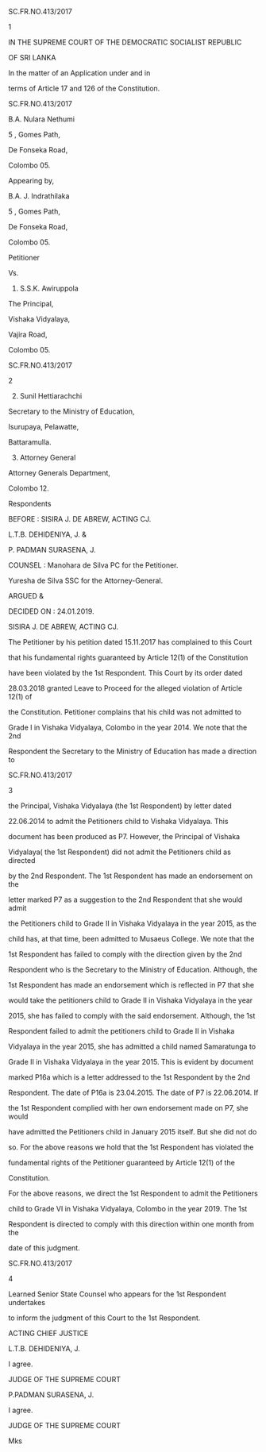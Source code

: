 SC.FR.NO.413/2017

1

IN THE SUPREME COURT OF THE DEMOCRATIC SOCIALIST REPUBLIC

OF SRI LANKA

In the matter of an Application under and in

terms of Article 17 and 126 of the Constitution.

SC.FR.NO.413/2017

B.A. Nulara Nethumi

5 , Gomes Path,

De Fonseka Road,

Colombo 05.

Appearing by,

B.A. J. Indrathilaka

5 , Gomes Path,

De Fonseka Road,

Colombo 05.

Petitioner

Vs.

1. S.S.K. Awiruppola

The Principal,

Vishaka Vidyalaya,

Vajira Road,

Colombo 05.

SC.FR.NO.413/2017

2

2. Sunil Hettiarachchi

Secretary to the Ministry of Education,

Isurupaya, Pelawatte,

Battaramulla.

3. Attorney General

Attorney Generals Department,

Colombo 12.

Respondents

BEFORE : SISIRA J. DE ABREW, ACTING CJ.

L.T.B. DEHIDENIYA, J. &

P. PADMAN SURASENA, J.

COUNSEL : Manohara de Silva PC for the Petitioner.

Yuresha de Silva SSC for the Attorney-General.

ARGUED &

DECIDED ON : 24.01.2019.

SISIRA J. DE ABREW, ACTING CJ.

The Petitioner by his petition dated 15.11.2017 has complained to this Court

that his fundamental rights guaranteed by Article 12(1) of the Constitution

have been violated by the 1st Respondent. This Court by its order dated

28.03.2018 granted Leave to Proceed for the alleged violation of Article 12(1) of

the Constitution. Petitioner complains that his child was not admitted to

Grade I in Vishaka Vidyalaya, Colombo in the year 2014. We note that the 2nd

Respondent the Secretary to the Ministry of Education has made a direction to

SC.FR.NO.413/2017

3

the Principal, Vishaka Vidyalaya (the 1st Respondent) by letter dated

22.06.2014 to admit the Petitioners child to Vishaka Vidyalaya. This

document has been produced as P7. However, the Principal of Vishaka

Vidyalaya( the 1st Respondent) did not admit the Petitioners child as directed

by the 2nd Respondent. The 1st Respondent has made an endorsement on the

letter marked P7 as a suggestion to the 2nd Respondent that she would admit

the Petitioners child to Grade II in Vishaka Vidyalaya in the year 2015, as the

child has, at that time, been admitted to Musaeus College. We note that the

1st Respondent has failed to comply with the direction given by the 2nd

Respondent who is the Secretary to the Ministry of Education. Although, the

1st Respondent has made an endorsement which is reflected in P7 that she

would take the petitioners child to Grade II in Vishaka Vidyalaya in the year

2015, she has failed to comply with the said endorsement. Although, the 1st

Respondent failed to admit the petitioners child to Grade II in Vishaka

Vidyalaya in the year 2015, she has admitted a child named Samaratunga to

Grade II in Vishaka Vidyalaya in the year 2015. This is evident by document

marked P16a which is a letter addressed to the 1st Respondent by the 2nd

Respondent. The date of P16a is 23.04.2015. The date of P7 is 22.06.2014. If

the 1st Respondent complied with her own endorsement made on P7, she would

have admitted the Petitioners child in January 2015 itself. But she did not do

so. For the above reasons we hold that the 1st Respondent has violated the

fundamental rights of the Petitioner guaranteed by Article 12(1) of the

Constitution.

For the above reasons, we direct the 1st Respondent to admit the Petitioners

child to Grade VI in Vishaka Vidyalaya, Colombo in the year 2019. The 1st

Respondent is directed to comply with this direction within one month from the

date of this judgment.

SC.FR.NO.413/2017

4

Learned Senior State Counsel who appears for the 1st Respondent undertakes

to inform the judgment of this Court to the 1st Respondent.

ACTING CHIEF JUSTICE

L.T.B. DEHIDENIYA, J.

I agree.

JUDGE OF THE SUPREME COURT

P.PADMAN SURASENA, J.

I agree.

JUDGE OF THE SUPREME COURT

Mks
